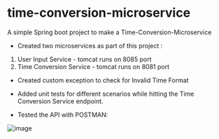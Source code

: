 # time-conversion-microservice
A simple Spring boot project to make a Time-Conversion-Microservice 

* Created two microservices as part of this project : 

1. User Input Service - tomcat runs on 8085 port
2. Time Conversion Service - tomcat runs on 8081 port


* Created custom exception to check for Invalid Time Format

* Added unit tests for different scenarios while hitting the Time Conversion Service endpoint.

* Tested the API with POSTMAN:

![image](https://github.com/RahulKumar1998/time-conversion-microservice/assets/50517820/e02f8552-9170-4f3c-8112-a2075eedf7e9)
